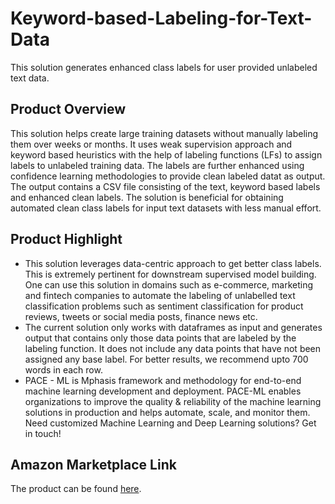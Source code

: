 # Keyword-based-Labeling-for-Text-Data
This solution generates enhanced class labels for user provided unlabeled text data.

## Product Overview

This solution helps create large training datasets without manually labeling them over weeks or months. It uses weak supervision approach and keyword based heuristics with the help of labeling functions (LFs) to assign labels to unlabeled training data. The labels are further enhanced using confidence learning methodologies to provide clean labeled datat as output. The output contains a CSV file consisting of the text, keyword based labels and enhanced clean labels. The solution is beneficial for obtaining automated clean class labels for input text datasets with less manual effort.

## Product Highlight 

* This solution leverages data-centric approach to get better class labels. This is extremely pertinent for downstream supervised model building. One can use this solution in domains such as  e-commerce, marketing and fintech companies to automate the labeling of unlabelled text classification problems such as sentiment classification for product reviews, tweets or social media posts, finance news etc.
* The current solution only works with dataframes as input and generates output that contains only those data points that are labeled by the labeling function. It does not include any data points that have not been assigned any base label. For better results, we recommend upto 700 words in each row.
* PACE - ML is Mphasis framework and methodology for end-to-end machine learning development and deployment. PACE-ML enables organizations to improve the quality & reliability of the machine learning solutions in production and helps automate, scale, and monitor them. Need customized Machine Learning and Deep Learning solutions? Get in touch!

## Amazon Marketplace Link
The product can be found [here](https://aws.amazon.com/marketplace/pp/prodview-2qbcmrat3dq5g).
